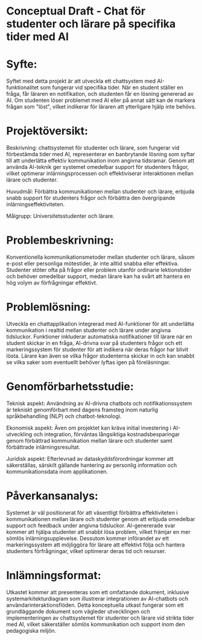
# Conceptual Draft - Chat för studenter och lärare på specifika tider med AI

# Syfte:
Syftet med detta projekt är att utveckla ett chattsystem med AI-funktionalitet som fungerar vid specifika tider. När en student ställer en fråga, får läraren en notifikation, och studenten får en lösning genererad av AI. Om studenten löser problemet med AI eller på annat sätt kan de markera frågan som "löst", vilket indikerar för läraren att ytterligare hjälp inte behövs.

# Projektöversikt:
Beskrivning: chattsystemet för studenter och lärare, som fungerar vid förbestämda tider med AI, representerar en banbrytande lösning som syftar till att underlätta effektiv kommunikation inom angivna tidsramar. Genom att använda AI-teknik ger systemet omedelbar support för studenters frågor, vilket optimerar inlärningsprocessen och effektiviserar interaktionen mellan lärare och studenter.

Huvudmål: Förbättra kommunikationen mellan studenter och lärare, erbjuda snabb support för studenters frågor och förbättra den övergripande inlärningseffektiviteten.

Målgrupp: Universitetsstudenter och lärare.

# Problembeskrivning:
Konventionella kommunikationsmetoder mellan studenter och lärare, såsom e-post eller personliga mötestider, är inte alltid snabba eller effektiva. Studenter stöter ofta på frågor eller problem utanför ordinarie lektionstider och behöver omedelbar support, medan lärare kan ha svårt att hantera en hög volym av förfrågningar effektivt.

# Problemlösning:
Utveckla en chattapplikation integrerad med AI-funktioner för att underlätta kommunikation i realtid mellan studenter och lärare under angivna tidsluckor. Funktioner inkluderar automatiska notifikationer till lärare när en student skickar in en fråga, AI-drivna svar på studenters frågor och ett markeringssystem för studenter för att indikera när deras frågor har blivit lösta. Lärare kan även se vilka frågor studenterna skickar in och kan snabbt se vilka saker som eventuellt behöver lyftas igen på föreläsningar.

# Genomförbarhetsstudie:
Teknisk aspekt: Användning av AI-drivna chatbots och notifikationssystem är tekniskt genomförbart med dagens framsteg inom naturlig språkbehandling (NLP) och chatbot-teknologi.

Ekonomisk aspekt: Även om projektet kan kräva initial investering i AI-utveckling och integration, förväntas långsiktiga kostnadsbesparingar genom förbättrad kommunikation mellan lärare och studenter samt förbättrade inlärningsresultat.

Juridisk aspekt: Efterlevnad av dataskyddsförordningar kommer att säkerställas, särskilt gällande hantering av personlig information och kommunikationsdata inom applikationen.

# Påverkansanalys:
Systemet är väl positionerat för att väsentligt förbättra effektiviteten i kommunikationen mellan lärare och studenter genom att erbjuda omedelbar support och feedback under angivna tidsluckor. AI-genererade svar kommer att hjälpa studenter att snabbt lösa problem, vilket främjar en mer sömlös inlärningsupplevelse. Dessutom kommer införandet av ett markeringssystem att möjliggöra för lärare att effektivt följa och hantera studenters förfrågningar, vilket optimerar deras tid och resurser.

# Inlämningsformat:
Utkastet kommer att presenteras som ett omfattande dokument, inklusive systemarkitekturdiagram som illustrerar integrationen av AI-chatbots och användarinteraktionsflöden. Detta konceptuella utkast fungerar som ett grundläggande dokument som vägleder utvecklingen och implementeringen av chattsystemet för studenter och lärare vid strikta tider med AI, vilket säkerställer sömlös kommunikation och support inom den pedagogiska miljön.